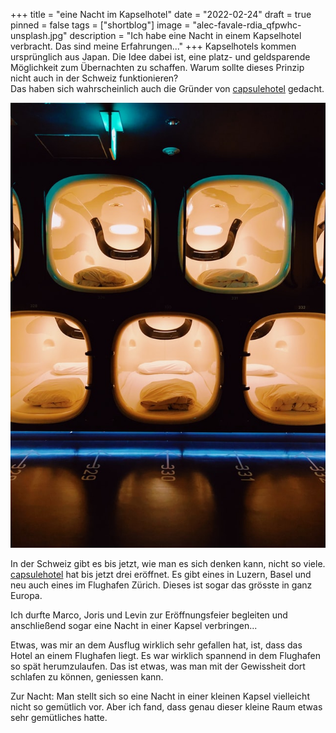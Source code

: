 +++
title = "eine Nacht im Kapselhotel"
date = "2022-02-24"
draft = true
pinned = false
tags = ["shortblog"]
image = "alec-favale-rdia_qfpwhc-unsplash.jpg"
description = "Ich habe eine Nacht in einem Kapselhotel verbracht. Das sind meine Erfahrungen..."
+++
Kapselhotels kommen ursprünglich aus Japan. Die Idee dabei ist, eine platz- und geldsparende Möglichkeit zum Übernachten zu schaffen. Warum sollte dieses Prinzip nicht auch in der Schweiz funktionieren?\
Das haben sich wahrscheinlich auch die Gründer von [capsulehotel](https://capsulehotel.ch/) gedacht.

![](alec-favale-rdia_qfpwhc-unsplash.jpg)

In der Schweiz gibt es bis jetzt, wie man es sich denken kann, nicht so viele. [capsulehotel](https://capsulehotel.ch/) hat bis jetzt drei eröffnet. Es gibt eines in Luzern, Basel und neu auch eines im Flughafen Zürich. Dieses ist sogar das grösste in ganz Europa. 

Ich durfte Marco, Joris und Levin zur Eröffnungsfeier begleiten und anschließend sogar eine Nacht in einer Kapsel verbringen...

Etwas, was mir an dem Ausflug wirklich sehr gefallen hat, ist, dass das Hotel an einem Flughafen liegt. Es war wirklich spannend in dem Flughafen so spät herumzulaufen. Das ist etwas, was man mit der Gewissheit dort schlafen zu können, geniessen kann.

Zur Nacht: Man stellt sich so eine Nacht in einer kleinen Kapsel vielleicht nicht so gemütlich vor. Aber ich fand, dass genau dieser kleine Raum etwas sehr gemütliches hatte.